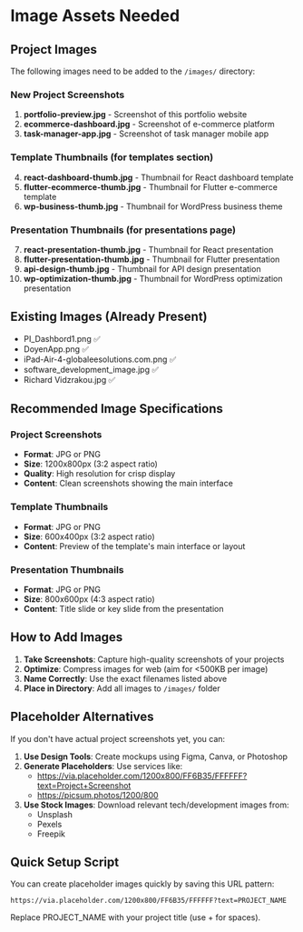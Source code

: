 # Image Assets Needed

## Project Images

The following images need to be added to the `/images/` directory:

### New Project Screenshots

1. **portfolio-preview.jpg** - Screenshot of this portfolio website
2. **ecommerce-dashboard.jpg** - Screenshot of e-commerce platform
3. **task-manager-app.jpg** - Screenshot of task manager mobile app

### Template Thumbnails (for templates section)

4. **react-dashboard-thumb.jpg** - Thumbnail for React dashboard template
5. **flutter-ecommerce-thumb.jpg** - Thumbnail for Flutter e-commerce template
6. **wp-business-thumb.jpg** - Thumbnail for WordPress business theme

### Presentation Thumbnails (for presentations page)

7. **react-presentation-thumb.jpg** - Thumbnail for React presentation
8. **flutter-presentation-thumb.jpg** - Thumbnail for Flutter presentation
9. **api-design-thumb.jpg** - Thumbnail for API design presentation
10. **wp-optimization-thumb.jpg** - Thumbnail for WordPress optimization presentation

## Existing Images (Already Present)

- PI_Dashbord1.png ✅
- DoyenApp.png ✅
- iPad-Air-4-globaleesolutions.com.png ✅
- software_development_image.jpg ✅
- Richard Vidzrakou.jpg ✅

## Recommended Image Specifications

### Project Screenshots

- **Format**: JPG or PNG
- **Size**: 1200x800px (3:2 aspect ratio)
- **Quality**: High resolution for crisp display
- **Content**: Clean screenshots showing the main interface

### Template Thumbnails

- **Format**: JPG or PNG
- **Size**: 600x400px (3:2 aspect ratio)
- **Content**: Preview of the template's main interface or layout

### Presentation Thumbnails

- **Format**: JPG or PNG
- **Size**: 800x600px (4:3 aspect ratio)
- **Content**: Title slide or key slide from the presentation

## How to Add Images

1. **Take Screenshots**: Capture high-quality screenshots of your projects
2. **Optimize**: Compress images for web (aim for <500KB per image)
3. **Name Correctly**: Use the exact filenames listed above
4. **Place in Directory**: Add all images to `/images/` folder

## Placeholder Alternatives

If you don't have actual project screenshots yet, you can:

1. **Use Design Tools**: Create mockups using Figma, Canva, or Photoshop
2. **Generate Placeholders**: Use services like:
   - https://via.placeholder.com/1200x800/FF6B35/FFFFFF?text=Project+Screenshot
   - https://picsum.photos/1200/800
3. **Use Stock Images**: Download relevant tech/development images from:
   - Unsplash
   - Pexels
   - Freepik

## Quick Setup Script

You can create placeholder images quickly by saving this URL pattern:

```
https://via.placeholder.com/1200x800/FF6B35/FFFFFF?text=PROJECT_NAME
```

Replace PROJECT_NAME with your project title (use + for spaces).
